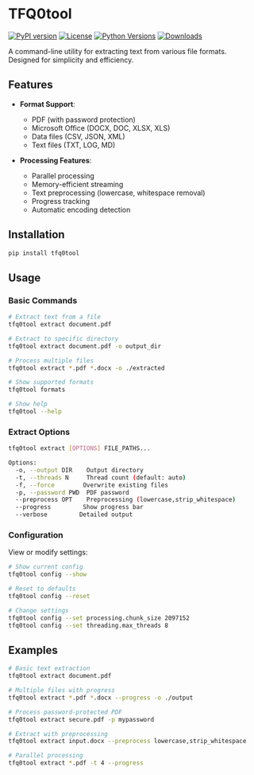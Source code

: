 # TFQ0tool

[![PyPI version](https://img.shields.io/pypi/v/tfq0tool.svg)](https://pypi.org/project/tfq0tool/)
[![License](https://img.shields.io/pypi/l/tfq0tool.svg)](https://github.com/tfq0/TFQ0tool/blob/main/LICENSE)
[![Python Versions](https://img.shields.io/pypi/pyversions/tfq0tool.svg)](https://pypi.org/project/tfq0tool/)
[![Downloads](https://img.shields.io/pypi/dm/tfq0tool.svg)](https://pypi.org/project/tfq0tool/)

A command-line utility for extracting text from various file formats. Designed for simplicity and efficiency.

## Features

- **Format Support**:
  - PDF (with password protection)
  - Microsoft Office (DOCX, DOC, XLSX, XLS)
  - Data files (CSV, JSON, XML)
  - Text files (TXT, LOG, MD)

- **Processing Features**:
  - Parallel processing
  - Memory-efficient streaming
  - Text preprocessing (lowercase, whitespace removal)
  - Progress tracking
  - Automatic encoding detection

## Installation

```bash
pip install tfq0tool
```

## Usage

### Basic Commands

```bash
# Extract text from a file
tfq0tool extract document.pdf

# Extract to specific directory
tfq0tool extract document.pdf -o output_dir

# Process multiple files
tfq0tool extract *.pdf *.docx -o ./extracted

# Show supported formats
tfq0tool formats

# Show help
tfq0tool --help
```

### Extract Options

```bash
tfq0tool extract [OPTIONS] FILE_PATHS...

Options:
  -o, --output DIR    Output directory
  -t, --threads N     Thread count (default: auto)
  -f, --force        Overwrite existing files
  -p, --password PWD  PDF password
  --preprocess OPT    Preprocessing (lowercase,strip_whitespace)
  --progress         Show progress bar
  --verbose         Detailed output
```

### Configuration

View or modify settings:

```bash
# Show current config
tfq0tool config --show

# Reset to defaults
tfq0tool config --reset

# Change settings
tfq0tool config --set processing.chunk_size 2097152
tfq0tool config --set threading.max_threads 8
```

## Examples

```bash
# Basic text extraction
tfq0tool extract document.pdf

# Multiple files with progress
tfq0tool extract *.pdf *.docx --progress -o ./output

# Process password-protected PDF
tfq0tool extract secure.pdf -p mypassword

# Extract with preprocessing
tfq0tool extract input.docx --preprocess lowercase,strip_whitespace

# Parallel processing
tfq0tool extract *.pdf -t 4 --progress
```

